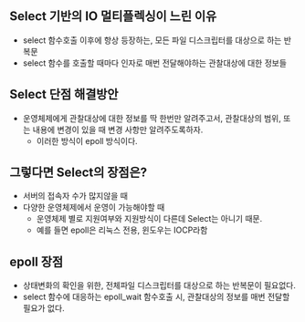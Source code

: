 ## Select 기반의 IO 멀티플렉싱이 느린 이유
* select 함수호출 이후에 항상 등장하는, 모든 파일 디스크립터를 대상으로 하는 반복문
* select 함수를 호출할 때마다 인자로 매번 전달해야하는 관찰대상에 대한 정보들

## Select 단점 해결방안
* 운영체제에게 관찰대상에 대한 정보를 딱 한번만 알려주고서, 관찰대상의 범위, 또는 내용에 변경이 있을 때 변경 사항만 알려주도록하자.
  * 이러한 방식이 epoll 방식이다.

## 그렇다면 Select의 장점은?
* 서버의 접속자 수가 많지않을 때 
* 다양한 운영체제에서 운영이 가능해야할 때
  * 운영체제 별로 지원여부와 지원방식이 다른데 Select는 아니기 때문.
  * 예를 들면 epoll은 리눅스 전용, 윈도우는 IOCP라함

## epoll 장점
* 상태변화의 확인을 위한, 전체파일 디스크립터를 대상으로 하는 반복문이 필요없다.
* select 함수에 대응하는 epoll_wait 함수호출 시, 관찰대상의 정보를 매번 전달할 필요가 없다.
